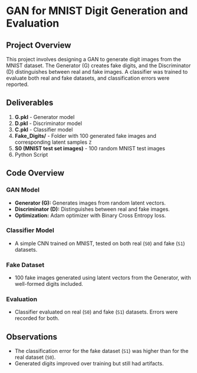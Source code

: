 # GAN for MNIST Digit Generation and Evaluation

## Project Overview

This project involves designing a GAN to generate digit images from the MNIST dataset. The Generator (G) creates fake digits, and the Discriminator (D) distinguishes between real and fake images. A classifier was trained to evaluate both real and fake datasets, and classification errors were reported.

## Deliverables

1. **G.pkl** - Generator model
2. **D.pkl** - Discriminator model
3. **C.pkl** - Classifier model
4. **Fake_Digits/** - Folder with 100 generated fake images and corresponding latent samples `Z`
5. **S0 (MNIST test set images)** - 100 random MNIST test images
6. Python Script

## Code Overview

### GAN Model
- **Generator (G):** Generates images from random latent vectors.
- **Discriminator (D):** Distinguishes between real and fake images.
- **Optimization:** Adam optimizer with Binary Cross Entropy loss.

### Classifier Model
- A simple CNN trained on MNIST, tested on both real (`S0`) and fake (`S1`) datasets.

### Fake Dataset
- 100 fake images generated using latent vectors from the Generator, with well-formed digits included.

### Evaluation
- Classifier evaluated on real (`S0`) and fake (`S1`) datasets. Errors were recorded for both.

## Observations

- The classification error for the fake dataset (`S1`) was higher than for the real dataset (`S0`).
- Generated digits improved over training but still had artifacts.

